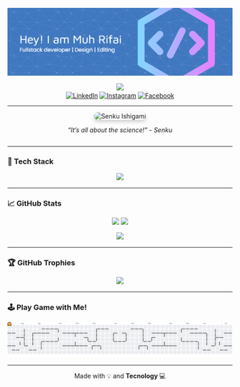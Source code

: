 <!-- Header Image -->
![RFI21](/img/github.png)

<div align="center">
  <img height="150" src="https://media.giphy.com/media/M9gbBd9nbDrOTu1Mqx/giphy.gif"  />
</div>

<div align="center">
  <a href="#"><img src="https://img.shields.io/static/v1?message=LinkedIn&logo=linkedin&label=&color=0077B5&logoColor=white&style=for-the-badge" alt="LinkedIn" /></a>
  <a href="#"><img src="https://img.shields.io/static/v1?message=Instagram&logo=instagram&label=&color=E4405F&logoColor=white&style=for-the-badge" alt="Instagram" /></a>
  <a href="#"><img src="https://img.shields.io/static/v1?message=Facebook&logo=facebook&label=&color=1877F2&logoColor=white&style=for-the-badge" alt="Facebook" /></a>
</div>

---
<div style="display: flex; align-items: center; justify-content: center; gap: 40px; flex-wrap: nowrap;">



  <!-- GIF kanan -->
  <div align="center" style="flex: 0 0 250px; text-align: center;">
    <img  src="https://media1.tenor.com/m/eXf-VxzSeXcAAAAC/dr-stone-senku.gif" alt="Senku Ishigami" height="220" style="border-radius: 12px; box-shadow: 0 4px 8px rgba(0,0,0,0.2);" />
    <p><em>“It’s all about the science!” - Senku</em></p>
  </div>

</div>



---


### 🧠 Tech Stack

<p align="center">
  <img src="https://skillicons.dev/icons?i=html,css,js,php,python,java,bootstrap,django,flask,laravel,jquery,nginx,mongodb,mysql,docker,git,github,arduino,figma,photoshop" />

</p>

---

### 📈 GitHub Stats

<p align="center">
  <img src="https://github-readme-stats.vercel.app/api?username=RFI21&theme=gruvbox&show_icons=true&hide_border=false" height="170" />
  <img src="https://github-readme-stats.vercel.app/api/top-langs/?username=RFI21&theme=gruvbox&layout=compact&hide_border=false" height="170" />
</p>

<p align="center">
  <img src="https://streak-stats.demolab.com?user=RFI21&theme=gruvbox&hide_border=false" />
</p>

---

### 🏆 GitHub Trophies

<p align="center">
  <img src="https://github-profile-trophy.vercel.app/?username=RFI21&theme=gruvbox&no-frame=false&no-bg=true&margin-w=4" />
</p>

---

### 🕹️ Play Game with Me!

<picture>
  <source media="(prefers-color-scheme: dark)" srcset="https://raw.githubusercontent.com/RFI21/RFI21/output/pacman-contribution-graph-dark.svg">
  <source media="(prefers-color-scheme: light)" srcset="https://raw.githubusercontent.com/RFI21/RFI21/output/pacman-contribution-graph.svg">
  <img alt="pacman contribution graph" src="https://raw.githubusercontent.com/RFI21/RFI21/output/pacman-contribution-graph.svg">
</picture>

---
<p align="center">Made with 💡 and <strong>Tecnology </strong>💻</p>



